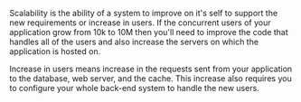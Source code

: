 Scalability is the ability of a system to improve on it's self to support the new requirements or increase in users. If the concurrent users of your application grow from 10k to 10M then you'll need to improve the code that handles all of the users and also increase the servers on which the application is hosted on.

Increase in users means increase in the requests sent from your application to the database, web server, and the cache. This increase also requires you to configure your whole back-end system to handle the new users.